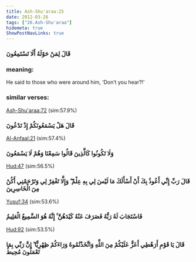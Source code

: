 ```yaml
---
title: Ash-Shu'araa:25
date: 2012-03-26
tags: ["26.Ash-Shu'araa"]
hidemeta: true 
ShowPostNavLinks: true 
---
```

### قَالَ لِمَنْ حَوْلَهُ أَلَا تَسْتَمِعُونَ
### meaning: 
He said to those who were around him, ‘Don’t you hear?!’
### similar verses: 

[Ash-Shu'araa:72](/26/72) (sim:57.9%)

### قَالَ هَلْ يَسْمَعُونَكُمْ إِذْ تَدْعُونَ

[Al-Anfaal:21](/8/21) (sim:57.4%)

### وَلَا تَكُونُوا كَالَّذِينَ قَالُوا سَمِعْنَا وَهُمْ لَا يَسْمَعُونَ

[Hud:47](/11/47) (sim:56.5%)

### قَالَ رَبِّ إِنِّي أَعُوذُ بِكَ أَنْ أَسْأَلَكَ مَا لَيْسَ لِي بِهِ عِلْمٌ ۖ وَإِلَّا تَغْفِرْ لِي وَتَرْحَمْنِي أَكُنْ مِنَ الْخَاسِرِينَ

[Yusuf:34](/12/34) (sim:53.6%)

### فَاسْتَجَابَ لَهُ رَبُّهُ فَصَرَفَ عَنْهُ كَيْدَهُنَّ ۚ إِنَّهُ هُوَ السَّمِيعُ الْعَلِيمُ

[Hud:92](/11/92) (sim:53.5%)

### قَالَ يَا قَوْمِ أَرَهْطِي أَعَزُّ عَلَيْكُمْ مِنَ اللَّهِ وَاتَّخَذْتُمُوهُ وَرَاءَكُمْ ظِهْرِيًّا ۖ إِنَّ رَبِّي بِمَا تَعْمَلُونَ مُحِيطٌ
